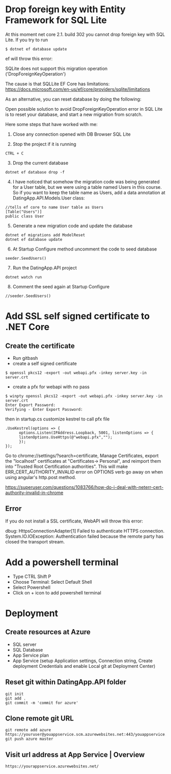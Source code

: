 # Drop foreign key with Entity Framework for SQL Lite

At this moment net core 2.1. build 302 you cannot drop foreign key with SQL Lite. If you try to run 
```
$ dotnet ef database update
```

ef will throw this error:

SQLite does not support this migration operation ('DropForeignKeyOperation')

The cause is that SQLLite EF Core has limitations: https://docs.microsoft.com/en-us/ef/core/providers/sqlite/limitations

As an alternative, you can reset database by doing the following:


Open possible solution to avoid DropForeignKeyOperation error in SQL Lite is to reset your database, and start a new migration from scratch. 

Here some steps that have worked with me:
 
1) Close any connection opened with DB Browser SQL Lite 

2) Stop the project if it is running
```
CTRL + C
```

3) Drop the current database
```
dotnet ef database drop -f
```

4) I have noticed that somehow the migration code was being generated for a User table, but we were using a table named Users in this course. So if you want to keep the table name as Users, add a data annotation at DatingApp.API.Models.User class:
```
//tells ef core to name User table as Users
[Table("Users")]
public class User
``` 

5) Generate a new migration code and update the database
```
dotnet ef migrations add ModelReset
dotnet ef database update
```

6) At Startup Configure method uncomment the code to seed database
```
seeder.SeedUsers()
```

7) Run the DatingApp.API project
```
dotnet watch run
```

8) Comment the seed again at Startup Configure
```
//seeder.SeedUsers()
```

# Add SSL self signed certificate to .NET Core

## Create the certificate
- Run gitbash
- create a self signed certificate
```
$ openssl pkcs12 -export -out webapi.pfx -inkey server.key -in server.crt
```

- create a pfx for webapi with no pass
```
$ winpty openssl pkcs12 -export -out webapi.pfx -inkey server.key -in server.crt
Enter Export Password:
Verifying - Enter Export Password:
```

then in startup.cs customize kestrel to call pfx file
```
.UseKestrel(options => {
      options.Listen(IPAddress.Loopback, 5001, listenOptions => {
      listenOptions.UseHttps(@"webapi.pfx","");
      });
});
```

Go to chrome://settings/?search=certificate, Manage Certificates, export the "localhost" certificates at "Certificates-> Personal", and reimport them into "Trusted Root Certification authorities". This will make ERR_CERT_AUTHORITY_INVALID error on OPTIONS verb go away on when using angular's http.post method.

https://superuser.com/questions/1083766/how-do-i-deal-with-neterr-cert-authority-invalid-in-chrome

## Error
If you do not install a SSL certificate, WebAPI will throw this error: 

dbug: HttpsConnectionAdapter[1]
      Failed to authenticate HTTPS connection.
System.IO.IOException: Authentication failed because the remote party has closed the transport stream.


# Add a powershell terminal
- Type CTRL Shift P
- Choose Terminal: Select Default Shell
- Select Powershell
- Click on + icon to add powershell terminal

# Deployment

## Create resources at Azure

- SQL server
- SQL Database
- App Service plan
- App Service (setup Application settings, Connection string, Create deployment Credentials and enable Local git at Deployment Center)

## Reset git within DatingApp.API folder

```
git init
git add .
git commit -m 'commit for azure'
```

## Clone remote git URL

```
git remote add azure https://youruser@youappservice.scm.azurewebsites.net:443/youappservice.git
git push azure master
```

## Visit url address at App Service | Overview

```
https://yourappservice.azurewebsites.net/
```